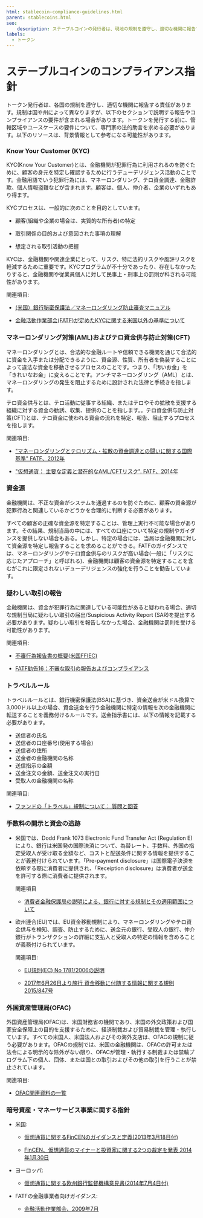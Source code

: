 ```yaml
---
html: stablecoin-compliance-guidelines.html
parent: stablecoins.html
seo:
    description: ステーブルコインの発行者は、現地の規制を遵守し、適切な機関に報告する責任があります。
labels:
  - トークン
---
```

# ステーブルコインのコンプライアンス指針

トークン発行者は、各国の規制を遵守し、適切な機関に報告する責任があります。規制は国や州によって異なりますが、以下のセクションで説明する報告やコンプライアンスの要件が含まれる場合があります。トークンを発行する前に、管轄区域やユースケースの要件について、専門家の法的助言を求める必要があります。以下のリソースは、背景情報として参考になる可能性があります。

### Know Your Customer (KYC)

KYC(Know Your Customer)とは、金融機関が犯罪行為に利用されるのを防ぐために、顧客の身元を特定し確認するために行うデューデリジェンス活動のことです。金融用語でいう犯罪行為には、マネーロンダリング、テロ資金調達、金融詐欺、個人情報盗難などが含まれます。顧客は、個人、仲介者、企業のいずれもあり得ます。

KYCプロセスは、一般的に次のことを目的としています。

- 顧客(組織や企業の場合は、実質的な所有者)の特定

- 取引関係の目的および意図された事項の理解

- 想定される取引活動の把握

KYCは、金融機関や関連企業にとって、リスク、特に法的リスクや風評リスクを軽減するために重要です。KYCプログラムが不十分であったり、存在しなかったりすると、金融機関や従業員個人に対して民事上・刑事上の罰則が科される可能性があります。

関連項目:

- [(米国）銀行秘密保護法／マネーロンダリング防止審査マニュアル](https://bsaaml.ffiec.gov/manual/Introduction/01)

- [金融活動作業部会(FATF)が定めたKYCに関する米国以外の基準について](http://www.fatf-gafi.org/publications/fatfrecommendations/documents/fatf-recommendations.html)



### マネーロンダリング対策(AML)およびテロ資金供与防止対策(CFT)

マネーロンダリングとは、合法的な金融ルートや信頼できる機関を通じて合法的に資金を入手または分配できるように、資金源、性質、所有者を偽装することによって違法な資金を移動させるプロセスのことです。つまり、「汚いお金」を「きれいなお金」に変えることです。アンチマネーロンダリング（AML）とは、マネーロンダリングの発生を阻止するために設計された法律と手続きを指します。

テロ資金供与とは、テロ活動に従事する組織、またはテロやその拡散を支援する組織に対する資金の勧誘、収集、提供のことを指します。。テロ資金供与防止対策(CFT)とは、テロ資金に使われる資金の流れを特定、報告、阻止するプロセスを指します。

関連項目:

- ["マネーロンダリングとテロリズム・拡散の資金調達との闘いに関する国際基準" FATF、2012年](http://www.fatf-gafi.org/publications/fatfrecommendations/documents/fatf-recommendations.html)

- ["仮想通貨： 主要な定義と潜在的なAML/CFTリスク". FATF、2014年](http://www.fatf-gafi.org/publications/methodsandtrends/documents/virtual-currency-definitions-aml-cft-risk.html)



### 資金源

金融機関は、不正な資金がシステムを通過するのを防ぐために、顧客の資金源が犯罪行為と関連しているかどうかを合理的に判断する必要があります。

すべての顧客の正確な資金源を特定することは、管理上実行不可能な場合があります。その結果、規制当局の中には、すべての口座について特定の規制やガイダンスを提供しない場合もある。しかし、特定の場合には、当局は金融機関に対して資金源を特定し報告することを求めることができる。FATFのガイダンスでは、マネーロンダリングやテロ資金供与のリスクが高い場合(一般に「リスクに応じたアプローチ」と呼ばれる)、金融機関は顧客の資金源を特定することを含むがこれに限定されないデューデリジェンスの強化を行うことを勧告しています。



### 疑わしい取引の報告

金融機関は、資金が犯罪行為に関連している可能性があると疑われる場合、適切な規制当局に疑わしい取引の届出/Suspicious Activity Report (SAR)を提出する必要があります。疑わしい取引を報告しなかった場合、金融機関は罰則を受ける可能性があります。

関連項目:

- [不審行為報告書の概要(米国FFIEC)](https://bsaaml.ffiec.gov/manual/RegulatoryRequirements/04_ep)

- [FATF勧告16：不審な取引の報告およびコンプライアンス](http://www.fatf-gafi.org/publications/fatfrecommendations/documents/fatf-recommendations.html)

### トラベルルール

トラベルルールとは、銀行機密保護法(BSA)に基づき、資金送金が米ドル換算で3,000ドル以上の場合、資金送金を行う金融機関に特定の情報を次の金融機関に転送することを義務付けるルールです。送金指示書には、以下の情報を記載する必要があります。

- 送信者の氏名
- 送信者の口座番号(使用する場合)
- 送信者の住所
- 送金者の金融機関の名称
- 送信指示の金額
- 送金注文の金額、送金注文の実行日
- 受取人の金融機関の名称



関連項目:

- [ファンドの「トラベル」規制について： 質問と回答](https://www.fincen.gov/resources/statutes-regulations/guidance/funds-travel-regulations-questions-answers)

### 手数料の開示と資金の追跡

- 米国では、Dodd Frank 1073 Electronic Fund Transfer Act (Regulation E)により、銀行は米国発の国際決済について、為替レート、手数料、外国の指定受取人が受け取る金額など、コストと配送条件に関する情報を提供することが義務付けられています。「Pre-payment disclosure」は国際電子決済を依頼する際に消費者に提供され、「Receiption disclosure」は消費者が送金を許可する際に消費者に提供されます。

    関連項目

    - [消費者金融保護局の説明による、銀行に対する規制とその適用範囲について](https://www.consumerfinance.gov/rules-policy/final-rules/electronic-fund-transfers-regulation-e/#rule)

- 欧州連合(EU)では、EU資金移動規制により、マネーロンダリングやテロ資金供与を検知、調査、防止するために、送金元の銀行、受取人の銀行、仲介銀行がトランザクションの詳細に支払人と受取人の特定の情報を含めることが義務付けられています。

    関連項目:

    - [EU規則(EC) No 1781/2006の説明](http://eur-lex.europa.eu/LexUriServ/LexUriServ.do?uri=OJ:L:2006:345:0001:0009:EN:PDF)

    - [2017年6月26日より施行 資金移動に付随する情報に関する規則2015/847号](http://eur-lex.europa.eu/legal-content/EN/ALL/?uri=CELEX%3A32015R0847)

### 外国資産管理局(OFAC)

外国資産管理局(OFAC)は、米国財務省の機関であり、米国の外交政策および国家安全保障上の目的を支援するために、経済制裁および貿易制裁を管理・執行しています。すべての米国人、米国法人およびその海外支店は、OFACの規制に従う必要があります。OFACの規制では、米国の金融機関は、OFACの許可または法令による明示的な除外がない限り、OFACが管理・執行する制裁または禁輸プログラム下の個人、団体、または国との取引およびその他の取引を行うことが禁止されています。

関連項目:

- [OFAC関連資料の一覧](https://www.treasury.gov/resource-center/faqs/Sanctions/Pages/ques_index.aspx)



### 暗号資産・マネーサービス事業に関する指針

- 米国:

    - [仮想通貨に関するFinCENのガイダンスと定義(2013年3月18日付)](https://www.fincen.gov/resources/statutes-regulations/guidance/application-fincens-regulations-persons-administering)

    - [FinCEN、仮想通貨のマイナーと投資家に関する2つの裁定を発表 2014年1月30日](https://www.fincen.gov/news/news-releases/fincen-publishes-two-rulings-virtual-currency-miners-and-investors)

- ヨーロッパ:

    - [仮想通貨に関する欧州銀行監督機構意見書(2014年7月4日付)](http://www.eba.europa.eu/documents/10180/657547/EBA-Op-2014-08+Opinion+on+Virtual+Currencies.pdf)

- FATFの金融事業者向けガイダンス:

    - [金融活動作業部会、2009年7月](http://www.fatf-gafi.org/media/fatf/documents/reports/Guidance-RBA-money-value-transfer-services.pdf)

